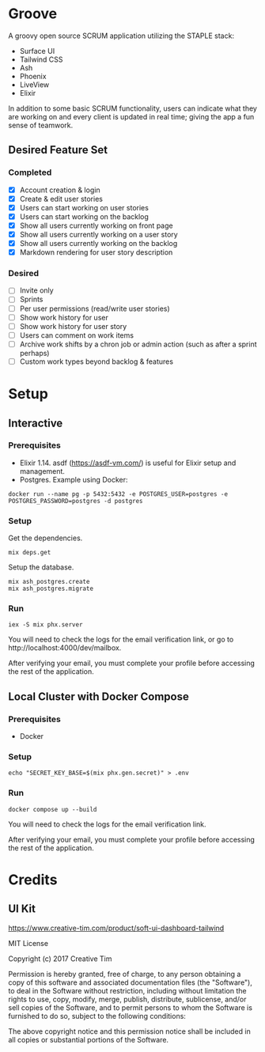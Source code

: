 # Groove

A groovy open source SCRUM application utilizing the STAPLE stack:

- Surface UI
- Tailwind CSS
- Ash
- Phoenix
- LiveView
- Elixir

In addition to some basic SCRUM functionality, users can indicate what they are working on and every client is updated in real time; giving the app a fun sense of teamwork.

## Desired Feature Set

### Completed

- [x] Account creation & login
- [x] Create & edit user stories
- [x] Users can start working on user stories
- [x] Users can start working on the backlog
- [x] Show all users currently working on front page
- [x] Show all users currently working on a user story
- [x] Show all users currently working on the backlog
- [x] Markdown rendering for user story description

### Desired

- [ ] Invite only
- [ ] Sprints
- [ ] Per user permissions (read/write user stories)
- [ ] Show work history for user
- [ ] Show work history for user story
- [ ] Users can comment on work items
- [ ] Archive work shifts by a chron job or admin action (such as after a sprint perhaps)
- [ ] Custom work types beyond backlog & features

# Setup

## Interactive

### Prerequisites

- Elixir 1.14. asdf (https://asdf-vm.com/) is useful for Elixir setup and management.
- Postgres. Example using Docker:

```
docker run --name pg -p 5432:5432 -e POSTGRES_USER=postgres -e POSTGRES_PASSWORD=postgres -d postgres
```

### Setup

Get the dependencies.

```
mix deps.get
```

Setup the database.

```
mix ash_postgres.create
mix ash_postgres.migrate
```

### Run

```
iex -S mix phx.server
```

You will need to check the logs for the email verification link, or go to http://localhost:4000/dev/mailbox.

After verifying your email, you must complete your profile before accessing the rest of the application.

## Local Cluster with Docker Compose

### Prerequisites

- Docker

### Setup

```
echo "SECRET_KEY_BASE=$(mix phx.gen.secret)" > .env
```

### Run

```
docker compose up --build
```

You will need to check the logs for the email verification link.

After verifying your email, you must complete your profile before accessing the rest of the application.

# Credits

## UI Kit

https://www.creative-tim.com/product/soft-ui-dashboard-tailwind

MIT License

Copyright (c) 2017 Creative Tim

Permission is hereby granted, free of charge, to any person obtaining a copy of this software and associated documentation files (the "Software"), to deal in the Software without restriction, including without limitation the rights to use, copy, modify, merge, publish, distribute, sublicense, and/or sell copies of the Software, and to permit persons to whom the Software is furnished to do so, subject to the following conditions:

The above copyright notice and this permission notice shall be included in all copies or substantial portions of the Software.
